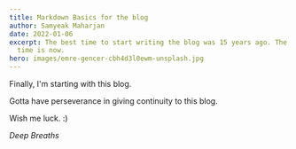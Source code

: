 ```yaml
---
title: Markdown Basics for the blog
author: Samyeak Maharjan
date: 2022-01-06
excerpt: The best time to start writing the blog was 15 years ago. The next best
  time is now.
hero: images/emre-gencer-cbh4d3l0ewm-unsplash.jpg
---
```

Finally, I'm starting with this blog. 

Gotta have perseverance in giving continuity to this blog.

Wish me luck. :)

*Deep Breaths*